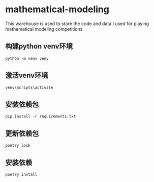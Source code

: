 <!--
 * @Date: 2025-02-27 18:22:43
 * @LastEditors: Aregene
 * @LastEditTime: 2025-02-27 22:21:38
-->
# mathematical-modeling
This warehouse is used to store the code and data I used for playing mathematical modeling competitions

## 构建python venv环境
```
python -m venv venv
```

## 激活venv环境
```
venv\Scripts\activate
```

## 安装依赖包
```
pip install -r requirements.txt
```

## 更新依赖包
```
poetry lock
```

## 安装依赖
```
poetry install
```